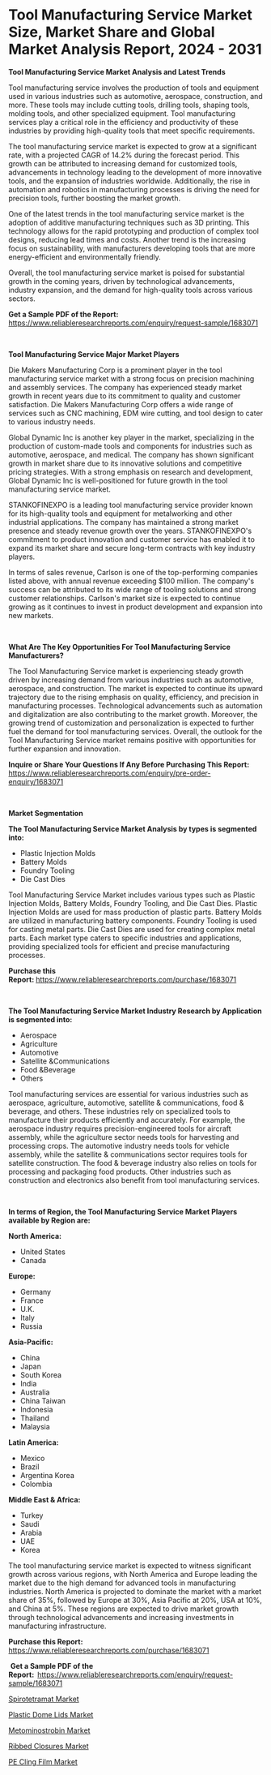 <p><h1>Tool Manufacturing Service Market Size, Market Share and Global Market Analysis Report, 2024 - 2031</h1></p><p><strong>Tool Manufacturing Service Market Analysis and Latest Trends</strong></p>
<p><p>Tool manufacturing service involves the production of tools and equipment used in various industries such as automotive, aerospace, construction, and more. These tools may include cutting tools, drilling tools, shaping tools, molding tools, and other specialized equipment. Tool manufacturing services play a critical role in the efficiency and productivity of these industries by providing high-quality tools that meet specific requirements.</p><p>The tool manufacturing service market is expected to grow at a significant rate, with a projected CAGR of 14.2% during the forecast period. This growth can be attributed to increasing demand for customized tools, advancements in technology leading to the development of more innovative tools, and the expansion of industries worldwide. Additionally, the rise in automation and robotics in manufacturing processes is driving the need for precision tools, further boosting the market growth.</p><p>One of the latest trends in the tool manufacturing service market is the adoption of additive manufacturing techniques such as 3D printing. This technology allows for the rapid prototyping and production of complex tool designs, reducing lead times and costs. Another trend is the increasing focus on sustainability, with manufacturers developing tools that are more energy-efficient and environmentally friendly.</p><p>Overall, the tool manufacturing service market is poised for substantial growth in the coming years, driven by technological advancements, industry expansion, and the demand for high-quality tools across various sectors.</p></p>
<p><strong>Get a Sample PDF of the Report:&nbsp;</strong> <a href="https://www.reliableresearchreports.com/enquiry/request-sample/1683071">https://www.reliableresearchreports.com/enquiry/request-sample/1683071</a></p>
<p>&nbsp;</p>
<p><strong>Tool Manufacturing Service Major Market Players</strong></p>
<p><p>Die Makers Manufacturing Corp is a prominent player in the tool manufacturing service market with a strong focus on precision machining and assembly services. The company has experienced steady market growth in recent years due to its commitment to quality and customer satisfaction. Die Makers Manufacturing Corp offers a wide range of services such as CNC machining, EDM wire cutting, and tool design to cater to various industry needs.</p><p>Global Dynamic Inc is another key player in the market, specializing in the production of custom-made tools and components for industries such as automotive, aerospace, and medical. The company has shown significant growth in market share due to its innovative solutions and competitive pricing strategies. With a strong emphasis on research and development, Global Dynamic Inc is well-positioned for future growth in the tool manufacturing service market.</p><p>STANKOFINEXPO is a leading tool manufacturing service provider known for its high-quality tools and equipment for metalworking and other industrial applications. The company has maintained a strong market presence and steady revenue growth over the years. STANKOFINEXPO's commitment to product innovation and customer service has enabled it to expand its market share and secure long-term contracts with key industry players.</p><p>In terms of sales revenue, Carlson is one of the top-performing companies listed above, with annual revenue exceeding $100 million. The company's success can be attributed to its wide range of tooling solutions and strong customer relationships. Carlson's market size is expected to continue growing as it continues to invest in product development and expansion into new markets.</p></p>
<p>&nbsp;</p>
<p><strong>What Are The Key Opportunities For Tool Manufacturing Service Manufacturers?</strong></p>
<p><p>The Tool Manufacturing Service market is experiencing steady growth driven by increasing demand from various industries such as automotive, aerospace, and construction. The market is expected to continue its upward trajectory due to the rising emphasis on quality, efficiency, and precision in manufacturing processes. Technological advancements such as automation and digitalization are also contributing to the market growth. Moreover, the growing trend of customization and personalization is expected to further fuel the demand for tool manufacturing services. Overall, the outlook for the Tool Manufacturing Service market remains positive with opportunities for further expansion and innovation.</p></p>
<p><strong>Inquire or Share Your Questions If Any Before Purchasing This Report:</strong> <a href="https://www.reliableresearchreports.com/enquiry/pre-order-enquiry/1683071">https://www.reliableresearchreports.com/enquiry/pre-order-enquiry/1683071</a></p>
<p>&nbsp;</p>
<p><strong>Market Segmentation</strong></p>
<p><strong>The Tool Manufacturing Service Market Analysis by types is segmented into:</strong></p>
<p><ul><li>Plastic Injection Molds</li><li>Battery Molds</li><li>Foundry Tooling</li><li>Die Cast Dies</li></ul></p>
<p><p>Tool Manufacturing Service Market includes various types such as Plastic Injection Molds, Battery Molds, Foundry Tooling, and Die Cast Dies. Plastic Injection Molds are used for mass production of plastic parts. Battery Molds are utilized in manufacturing battery components. Foundry Tooling is used for casting metal parts. Die Cast Dies are used for creating complex metal parts. Each market type caters to specific industries and applications, providing specialized tools for efficient and precise manufacturing processes.</p></p>
<p><strong>Purchase this Report:&nbsp;</strong><a href="https://www.reliableresearchreports.com/purchase/1683071">https://www.reliableresearchreports.com/purchase/1683071</a></p>
<p>&nbsp;</p>
<p><strong>The Tool Manufacturing Service Market Industry Research by Application is segmented into:</strong></p>
<p><ul><li>Aerospace</li><li>Agriculture</li><li>Automotive</li><li>Satellite &Communications</li><li>Food &Beverage</li><li>Others</li></ul></p>
<p><p>Tool manufacturing services are essential for various industries such as aerospace, agriculture, automotive, satellite & communications, food & beverage, and others. These industries rely on specialized tools to manufacture their products efficiently and accurately. For example, the aerospace industry requires precision-engineered tools for aircraft assembly, while the agriculture sector needs tools for harvesting and processing crops. The automotive industry needs tools for vehicle assembly, while the satellite & communications sector requires tools for satellite construction. The food & beverage industry also relies on tools for processing and packaging food products. Other industries such as construction and electronics also benefit from tool manufacturing services.</p></p>
<p>&nbsp;</p>
<p><strong>In terms of Region, the Tool Manufacturing Service Market Players available by Region are:</strong></p>
<p>
    <p> <strong> North America: </strong>
        <ul>
            <li>United States</li>
            <li>Canada</li>
        </ul>
        </p> 
    <p> <strong> Europe: </strong>
        <ul>
            <li>Germany</li>
            <li>France</li>
            <li>U.K.</li>
            <li>Italy</li>
            <li>Russia</li>
        </ul>
        </p> 
    <p> <strong> Asia-Pacific: </strong>
        <ul>
            <li>China</li>
            <li>Japan</li>
            <li>South Korea</li>
            <li>India</li>
            <li>Australia</li>
            <li>China Taiwan</li>
            <li>Indonesia</li>
            <li>Thailand</li>
            <li>Malaysia</li>
        </ul>
        </p> 
    <p> <strong> Latin America: </strong>
        <ul>
            <li>Mexico</li>
            <li>Brazil</li>
            <li>Argentina Korea</li>
            <li>Colombia</li>
        </ul>
        </p> 
    <p> <strong> Middle East & Africa: </strong>
        <ul>
            <li>Turkey</li>
            <li>Saudi</li>
            <li>Arabia</li>
            <li>UAE</li>
            <li>Korea</li>
        </ul>
    </p>
    </p>
<p><p>The tool manufacturing service market is expected to witness significant growth across various regions, with North America and Europe leading the market due to the high demand for advanced tools in manufacturing industries. North America is projected to dominate the market with a market share of 35%, followed by Europe at 30%, Asia Pacific at 20%, USA at 10%, and China at 5%. These regions are expected to drive market growth through technological advancements and increasing investments in manufacturing infrastructure.</p></p>
<p><strong>Purchase this Report: </strong><a href="https://www.reliableresearchreports.com/purchase/1683071">https://www.reliableresearchreports.com/purchase/1683071</a></p>
<p>&nbsp;<strong>Get a Sample PDF of the Report:&nbsp;&nbsp;</strong><a href="https://www.reliableresearchreports.com/enquiry/request-sample/1683071">https://www.reliableresearchreports.com/enquiry/request-sample/1683071</a></p>
<p><strong></strong></p>
<p><p><a href="https://issuu.com/reportprime-2/docs/spirotetramat-market-size-2030.pptx">Spirotetramat Market</a></p><p><a href="https://github.com/bobicer/Market-Research-Report-List-2/blob/main/plastic-dome-lids-market.md">Plastic Dome Lids Market</a></p><p><a href="https://issuu.com/reportprime-2/docs/metominostrobin-market-size-2030.pptx">Metominostrobin Market</a></p><p><a href="https://github.com/prosalinda88/Market-Research-Report-List-3/blob/main/ribbed-closures-market.md">Ribbed Closures Market</a></p><p><a href="https://github.com/globismark/Market-Research-Report-List-2/blob/main/pe-cling-film-market.md">PE Cling Film Market</a></p></p>